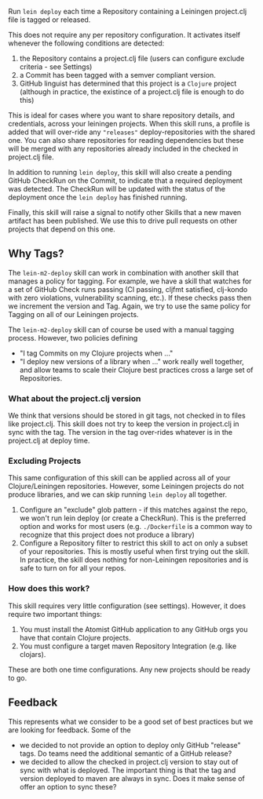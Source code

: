 Run `lein deploy` each time a Repository containing a Leiningen project.clj file
is tagged or released.

This does not require any per repository configuration. It activates itself
whenever the following conditions are detected:

1. the Repository contains a project.clj file (users can configure exclude
   criteria - see Settings)
2. a Commit has been tagged with a semver compliant version.
3. GitHub linguist has determined that this project is a `Clojure` project
   (although in practice, the existince of a project.clj file is enough to do
   this)

This is ideal for cases where you want to share repository details, and
credentials, across your leiningen projects. When this skill runs, a profile is
added that will over-ride any `"releases"` deploy-repositories with the shared
one. You can also share repositories for reading dependencies but these will be
merged with any repositories already included in the checked in project.clj
file.

In addition to running `lein deploy`, this skill will also create a pending
GitHub CheckRun on the Commit, to indicate that a required deployment was
detected. The CheckRun will be updated with the status of the deployment once
the `lein deploy` has finished running.

Finally, this skill will raise a signal to notify other Skills that a new maven
artifact has been published. We use this to drive pull requests on other
projects that depend on this one.

## Why Tags?

The `lein-m2-deploy` skill can work in combination with another skill that
manages a policy for tagging. For example, we have a skill that watches for a
set of GitHub Check runs passing (CI passing, cljfmt satisfied, clj-kondo with
zero violations, vulnerability scanning, etc.). If these checks pass then we
increment the version and Tag. Again, we try to use the same policy for Tagging
on all of our Leiningen projects.

The `lein-m2-deploy` skill can of course be used with a manual tagging process.
However, two policies defining

-   "I tag Commits on my Clojure projects when ..."
-   "I deploy new versions of a library when ..." work really well together, and
    allow teams to scale their Clojure best practices cross a large set of
    Repositories.

### What about the project.clj version

We think that versions should be stored in git tags, not checked in to files
like project.clj. This skill does not try to keep the version in project.clj in
sync with the tag. The version in the tag over-rides whatever is in the
project.clj at deploy time.

### Excluding Projects

This same configuration of this skill can be applied across all of your
Clojure/Leiningen repositories. However, some Leiningen projects do not produce
libraries, and we can skip running `lein deploy` all together.

1.  Configure an "exclude" glob pattern - if this matches against the repo, we
    won't run lein deploy (or create a CheckRun). This is the preferred option
    and works for most users (e.g. `./Dockerfile` is a common way to recognize
    that this project does not produce a library)
2.  Configure a Repository filter to restrict this skill to act on only a subset
    of your repositories. This is mostly useful when first trying out the skill.
    In practice, the skill does nothing for non-Leiningen repositories and is
    safe to turn on for all your repos.

### How does this work?

This skill requires very little configuration (see settings). However, it does
require two important things:

1.  You must install the Atomist GitHub application to any GitHub orgs you have
    that contain Clojure projects.
2.  You must configure a target maven Repository Integration (e.g. like
    clojars).

These are both one time configurations. Any new projects should be ready to go.

## Feedback

This represents what we consider to be a good set of best practices but we are
looking for feedback. Some of the

-   we decided to not provide an option to deploy only GitHub "release" tags. Do
    teams need the additional semantic of a GitHub release?
-   we decided to allow the checked in project.clj version to stay out of sync
    with what is deployed. The important thing is that the tag and version
    deployed to maven are always in sync. Does it make sense of offer an option
    to sync these?
